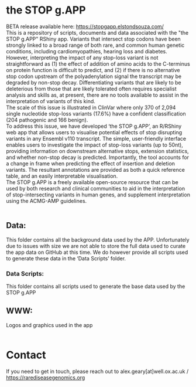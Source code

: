 # the STOP g.APP

BETA release available here: https://stopgapp.elstondsouza.com/ <br />
This is a repository of scripts, documents and data associated with the "the STOP g.APP" RShiny app.
Variants that intersect stop codons have been strongly linked to a broad range of both rare, and common human genetic conditions, including cardiomyopathies, hearing loss and diabetes. However, interpreting the impact of any stop-loss variant is not straightforward as (1) the effect of addition of amino acids to the C-terminus on protein function is difficult to predict, and (2) if there is no alternative stop codon upstream of the polyadenylation signal the transcript may be degraded by non-stop decay. Differentiating variants that are likely to be deleterious from those that are likely tolerated often requires specialist analysis and skills as, at present, there are no tools available to assist in the interpretation of variants of this kind. 
<br />
The scale of this issue is illustrated in ClinVar where only 370 of 2,094 single nucleotide stop-loss variants (17.6%) have a confident classification (204 pathogenic and 166 benign).
<br />
To address this issue, we have developed ‘the STOP g.APP’, an R/RShiny web app that allows users to visualise potential effects of stop disrupting variants in any Ensembl v110 transcript. The simple, user-friendly interface enables users to investigate the impact of stop-loss variants (up to 50nt), providing information on downstream alternative stops, extension statistics, and whether non-stop decay is predicted. Importantly, the tool accounts for a change in frame when predicting the effect of insertion and deletion variants. The resultant annotations are provided as both a quick reference table, and an easily interpretable visualisation.
<br />
The STOP g.APP is a freely available open-source resource that can be used by both research and clinical communities to aid in the interpretation of stop-intersecting variants in human genes, and supplement interpretation using the ACMG-AMP guidelines. 
<br />
<br />
## Data: 
This folder contains all the background data used by the APP. Unfortunately due to issues with size we are not able to store the full data used to curate the app data on GitHub at this time. We do however provide all scripts used to generate these data in the ‘Data Scripts’ folder.
<br />
### Data Scripts: 
This folder contains all scripts used to generate the base data used by the STOP g.APP <br />
## WWW:
Logos and graphics used in the app
<br />
<br />
# Contact
If you need to get in touch, please reach out to alex.geary[at]well.ox.ac.uk / https://rarediseasegenomics.org 

